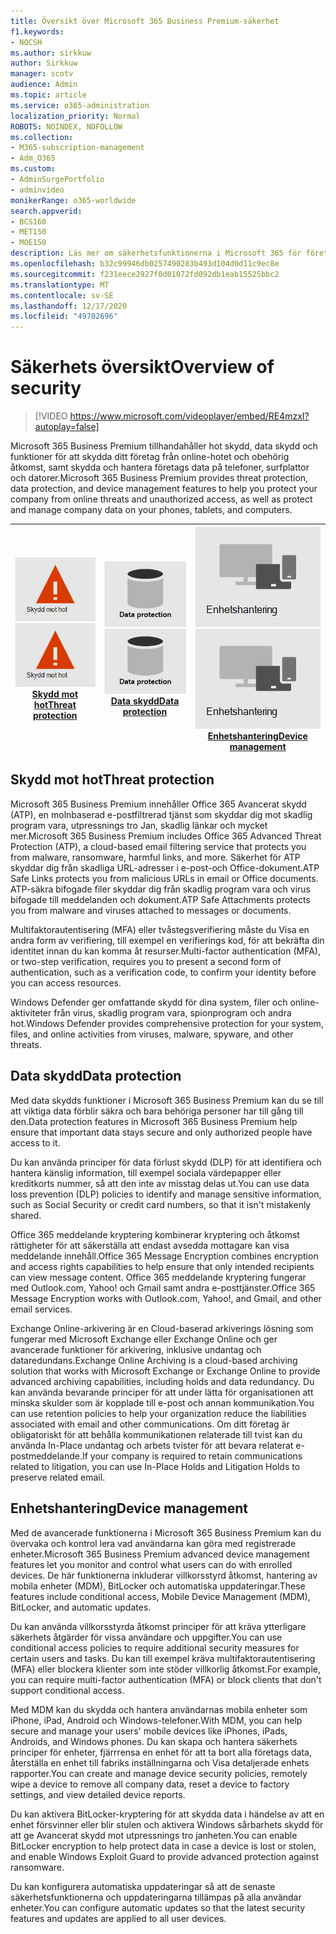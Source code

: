 ```yaml
---
title: Översikt över Microsoft 365 Business Premium-säkerhet
f1.keywords:
- NOCSH
ms.author: sirkkuw
author: Sirkkuw
manager: scotv
audience: Admin
ms.topic: article
ms.service: o365-administration
localization_priority: Normal
ROBOTS: NOINDEX, NOFOLLOW
ms.collection:
- M365-subscription-management
- Adm_O365
ms.custom:
- AdminSurgePortfolio
- adminvideo
monikerRange: o365-worldwide
search.appverid:
- BCS160
- MET150
- MOE150
description: Läs mer om säkerhetsfunktionerna i Microsoft 365 för företag.
ms.openlocfilehash: b32c99946db0257490283b493d104d0d11c9ec8e
ms.sourcegitcommit: f231eece2927f0d01072fd092db1eab15525bbc2
ms.translationtype: MT
ms.contentlocale: sv-SE
ms.lasthandoff: 12/17/2020
ms.locfileid: "49702696"
---
```

# <a name="overview-of-security"></a><span data-ttu-id="70488-103">Säkerhets översikt</span><span class="sxs-lookup"><span data-stu-id="70488-103">Overview of security</span></span>

> [!VIDEO https://www.microsoft.com/videoplayer/embed/RE4mzxI?autoplay=false]

<span data-ttu-id="70488-104">Microsoft 365 Business Premium tillhandahåller hot skydd, data skydd och funktioner för att skydda ditt företag från online-hotet och obehörig åtkomst, samt skydda och hantera företags data på telefoner, surfplattor och datorer.</span><span class="sxs-lookup"><span data-stu-id="70488-104">Microsoft 365 Business Premium provides threat protection, data protection, and device management features to help you protect your company from online threats and unauthorized access, as well as protect and manage company data on your phones, tablets, and computers.</span></span>

|<span data-ttu-id="70488-105">![Skydd mot hot](../media/m365-business-security-threat-protection.png)</span><span class="sxs-lookup"><span data-stu-id="70488-105">![Threat protection](../media/m365-business-security-threat-protection.png)</span></span><br/>[<span data-ttu-id="70488-106">Skydd mot hot</span><span class="sxs-lookup"><span data-stu-id="70488-106">Threat protection</span></span>](#threat-protection)|<span data-ttu-id="70488-107">![Samar beta med en klient](../media/m365-business-security-data-protection.png)</span><span class="sxs-lookup"><span data-stu-id="70488-107">![Collaborate with a client](../media/m365-business-security-data-protection.png)</span></span> <br/>[<span data-ttu-id="70488-108">Data skydd</span><span class="sxs-lookup"><span data-stu-id="70488-108">Data protection</span></span>](#data-protection) | <span data-ttu-id="70488-109">![Enhetshantering](../media/m365-business-security-device-management.png)</span><span class="sxs-lookup"><span data-stu-id="70488-109">![Device management](../media/m365-business-security-device-management.png)</span></span> <br/>[<span data-ttu-id="70488-110">Enhetshantering</span><span class="sxs-lookup"><span data-stu-id="70488-110">Device management</span></span>](#device-management) |
|--|--|--|

## <a name="threat-protection"></a><span data-ttu-id="70488-111">Skydd mot hot</span><span class="sxs-lookup"><span data-stu-id="70488-111">Threat protection</span></span>

<span data-ttu-id="70488-112">Microsoft 365 Business Premium innehåller Office 365 Avancerat skydd (ATP), en molnbaserad e-postfiltrerad tjänst som skyddar dig mot skadlig program vara, utpressnings tro Jan, skadlig länkar och mycket mer.</span><span class="sxs-lookup"><span data-stu-id="70488-112">Microsoft 365 Business Premium includes Office 365 Advanced Threat Protection (ATP), a cloud-based email filtering service that protects you from malware, ransomware, harmful links, and more.</span></span> <span data-ttu-id="70488-113">Säkerhet för ATP skyddar dig från skadliga URL-adresser i e-post-och Office-dokument.</span><span class="sxs-lookup"><span data-stu-id="70488-113">ATP Safe Links protects you from malicious URLs in email or Office documents.</span></span> <span data-ttu-id="70488-114">ATP-säkra bifogade filer skyddar dig från skadlig program vara och virus bifogade till meddelanden och dokument.</span><span class="sxs-lookup"><span data-stu-id="70488-114">ATP Safe Attachments protects you from malware and viruses attached to messages or documents.</span></span>

<span data-ttu-id="70488-115">Multifaktorautentisering (MFA) eller tvåstegsverifiering måste du Visa en andra form av verifiering, till exempel en verifierings kod, för att bekräfta din identitet innan du kan komma åt resurser.</span><span class="sxs-lookup"><span data-stu-id="70488-115">Multi-factor authentication (MFA), or two-step verification, requires you to present a second form of authentication, such as a verification code, to confirm your identity before you can access resources.</span></span>  

<span data-ttu-id="70488-116">Windows Defender ger omfattande skydd för dina system, filer och online-aktiviteter från virus, skadlig program vara, spionprogram och andra hot.</span><span class="sxs-lookup"><span data-stu-id="70488-116">Windows Defender provides comprehensive protection for your system, files, and online activities from viruses, malware, spyware, and other threats.</span></span>

## <a name="data-protection"></a><span data-ttu-id="70488-117">Data skydd</span><span class="sxs-lookup"><span data-stu-id="70488-117">Data protection</span></span>

<span data-ttu-id="70488-118">Med data skydds funktioner i Microsoft 365 Business Premium kan du se till att viktiga data förblir säkra och bara behöriga personer har till gång till den.</span><span class="sxs-lookup"><span data-stu-id="70488-118">Data protection features in Microsoft 365 Business Premium help ensure that important data stays secure and only authorized people have access to it.</span></span>

<span data-ttu-id="70488-119">Du kan använda principer för data förlust skydd (DLP) för att identifiera och hantera känslig information, till exempel sociala värdepapper eller kreditkorts nummer, så att den inte av misstag delas ut.</span><span class="sxs-lookup"><span data-stu-id="70488-119">You can use data loss prevention (DLP) policies to identify and manage sensitive information, such as Social Security or credit card numbers, so that it isn't mistakenly shared.</span></span> 

<span data-ttu-id="70488-120">Office 365 meddelande kryptering kombinerar kryptering och åtkomst rättigheter för att säkerställa att endast avsedda mottagare kan visa meddelande innehåll.</span><span class="sxs-lookup"><span data-stu-id="70488-120">Office 365 Message Encryption combines encryption and access rights capabilities to help ensure that only intended recipients can view message content.</span></span> <span data-ttu-id="70488-121">Office 365 meddelande kryptering fungerar med Outlook.com, Yahoo! och Gmail samt andra e-posttjänster.</span><span class="sxs-lookup"><span data-stu-id="70488-121">Office 365 Message Encryption works with Outlook.com, Yahoo!, and Gmail, and other email services.</span></span>

<span data-ttu-id="70488-122">Exchange Online-arkivering är en Cloud-baserad arkiverings lösning som fungerar med Microsoft Exchange eller Exchange Online och ger avancerade funktioner för arkivering, inklusive undantag och dataredundans.</span><span class="sxs-lookup"><span data-stu-id="70488-122">Exchange Online Archiving is a cloud-based archiving solution that works with Microsoft Exchange or Exchange Online to provide advanced archiving capabilities, including holds and data redundancy.</span></span> <span data-ttu-id="70488-123">Du kan använda bevarande principer för att under lätta för organisationen att minska skulder som är kopplade till e-post och annan kommunikation.</span><span class="sxs-lookup"><span data-stu-id="70488-123">You can use retention policies to help your organization reduce the liabilities associated with email and other communications.</span></span> <span data-ttu-id="70488-124">Om ditt företag är obligatoriskt för att behålla kommunikationen relaterade till tvist kan du använda In-Place undantag och arbets tvister för att bevara relaterat e-postmeddelande.</span><span class="sxs-lookup"><span data-stu-id="70488-124">If your company is required to retain communications related to litigation, you can use In-Place Holds and Litigation Holds to preserve related email.</span></span>

## <a name="device-management"></a><span data-ttu-id="70488-125">Enhetshantering</span><span class="sxs-lookup"><span data-stu-id="70488-125">Device management</span></span>

<span data-ttu-id="70488-126">Med de avancerade funktionerna i Microsoft 365 Business Premium kan du övervaka och kontrol lera vad användarna kan göra med registrerade enheter.</span><span class="sxs-lookup"><span data-stu-id="70488-126">Microsoft 365 Business Premium advanced device management features let you monitor and control what users can do with enrolled devices.</span></span> <span data-ttu-id="70488-127">De här funktionerna inkluderar villkorsstyrd åtkomst, hantering av mobila enheter (MDM), BitLocker och automatiska uppdateringar.</span><span class="sxs-lookup"><span data-stu-id="70488-127">These features include conditional access, Mobile Device Management (MDM), BitLocker, and automatic updates.</span></span>

<span data-ttu-id="70488-128">Du kan använda villkorsstyrda åtkomst principer för att kräva ytterligare säkerhets åtgärder för vissa användare och uppgifter.</span><span class="sxs-lookup"><span data-stu-id="70488-128">You can use conditional access policies to require additional security measures for certain users and tasks.</span></span> <span data-ttu-id="70488-129">Du kan till exempel kräva multifaktorautentisering (MFA) eller blockera klienter som inte stöder villkorlig åtkomst.</span><span class="sxs-lookup"><span data-stu-id="70488-129">For example, you can require multi-factor authentication (MFA) or block clients that don't support conditional access.</span></span>

<span data-ttu-id="70488-130">Med MDM kan du skydda och hantera användarnas mobila enheter som iPhone, iPad, Android och Windows-telefoner.</span><span class="sxs-lookup"><span data-stu-id="70488-130">With MDM, you can help secure and manage your users' mobile devices like iPhones, iPads, Androids, and Windows phones.</span></span> <span data-ttu-id="70488-131">Du kan skapa och hantera säkerhets principer för enheter, fjärrrensa en enhet för att ta bort alla företags data, återställa en enhet till fabriks inställningarna och Visa detaljerade enhets rapporter.</span><span class="sxs-lookup"><span data-stu-id="70488-131">You can create and manage device security policies, remotely wipe a device to remove all company data, reset a device to factory settings, and view detailed device reports.</span></span> 

<span data-ttu-id="70488-132">Du kan aktivera BitLocker-kryptering för att skydda data i händelse av att en enhet försvinner eller blir stulen och aktivera Windows sårbarhets skydd för att ge Avancerat skydd mot utpressnings tro janheten.</span><span class="sxs-lookup"><span data-stu-id="70488-132">You can enable BitLocker encryption to help protect data in case a device is lost or stolen, and enable Windows Exploit Guard to provide advanced protection against ransomware.</span></span>

<span data-ttu-id="70488-133">Du kan konfigurera automatiska uppdateringar så att de senaste säkerhetsfunktionerna och uppdateringarna tillämpas på alla användar enheter.</span><span class="sxs-lookup"><span data-stu-id="70488-133">You can configure automatic updates so that the latest security features and updates are applied to all user devices.</span></span> 